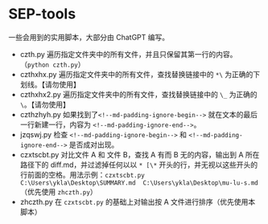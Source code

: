 # SEP-tools

一些会用到的实用脚本，大部分由 ChatGPT 编写。



- czth.py 遍历指定文件夹中的所有文件，并且只保留其第一行的内容。（`python czth.py`）
- czthxhx.py 遍历指定文件夹中的所有文件，查找替换链接中的 `*\` 为正确的下划线。【请勿使用】
- czthxhx2.py 遍历指定文件夹中的所有文件，查找替换链接中的 `\_` 为正确的 `\`。【请勿使用】
- czthzhyh.py 如果找到了`<!--md-padding-ignore-begin-->` 就在文本的最后一行新建一行，内容为 `<!--md-padding-ignore-end-->`。
- jzqswj.py 检查 `<!--md-padding-ignore-begin-->` 和 `<!--md-padding-ignore-end-->` 是否成对出现。
- czxtscbt.py 对比文件 A 和 文件 B，查找 A 有而 B 无的内容，输出到 A 所在路径下的 diff.md，并过滤掉任何以以 `* [\*` 开头的行，并无视以这些开头的行前面的空格。用法示例：`czxtscbt.py C:\Users\ykla\Desktop\SUMMARY.md  C:\Users\ykla\Desktop\mu-lu-s.md` （优先使用 `zhczth.py`）
- zhczth.py 在 `czxtscbt.py` 的基础上对输出按 A 文件进行排序（优先使用本脚本）